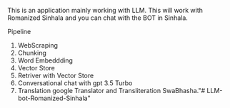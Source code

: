 This is an application mainly working with LLM.
This will work with Romanized Sinhala and you can chat with the BOT in Sinhala.

Pipeline

1. WebScraping
2. Chunking
3. Word Embeddding
4. Vector Store
5. Retriver with Vector Store
6. Conversational chat with gpt 3.5 Turbo
7. Translation google Translator and Transliteration SwaBhasha."# LLM-bot-Romanized-Sinhala" 
